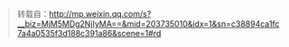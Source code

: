 > 转载自：<http://mp.weixin.qq.com/s?__biz=MjM5MDg2NjIyMA==&mid=203735010&idx=1&sn=c38894ca1fc7a4a0535f3d188c391a86&scene=1#rd>

